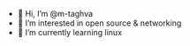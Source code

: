 - 👋 Hi, I’m @m-taghva
- 👀 I’m interested in open source & networking
- 🌱 I’m currently learning linux


<!---
m-taghva/m-taghva is a ✨ special ✨ repository because its `README.md` (this file) appears on your GitHub profile.
You can click the Preview link to take a look at your changes.
--->
